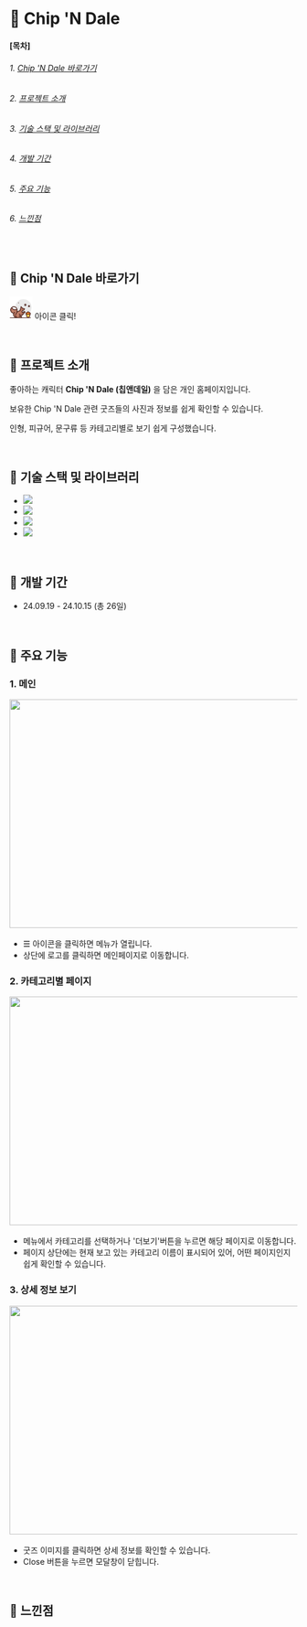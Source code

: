 # &#129294; Chip 'N Dale




#### [목차]
###### 1. [Chip 'N Dale 바로가기](#-chip-n-dale)
###### 2. [프로젝트 소개](#-프로젝트-소개)
###### 3. [기술 스택 및 라이브러리](#-기술-스택-및-라이브러리)
###### 4. [개발 기간](#-개발-기간)
###### 5. [주요 기능](#-주요-기능)
###### 6. [느낀점](#-느낀점)

<br>


## &#129294; Chip 'N Dale 바로가기

[<img src="./public/chip_n_dale_logo.png" width="40" height="40">](https://soyeon1221.github.io/Chip_N_Dale) 아이콘 클릭!

<br>


## &#129294; 프로젝트 소개

좋아하는 캐릭터 **Chip 'N Dale (칩앤데일)** 을 담은 개인 홈페이지입니다.

보유한 Chip 'N Dale 관련 굿즈들의 사진과 정보를 쉽게 확인할 수 있습니다.

인형, 피규어, 문구류 등 카테고리별로 보기 쉽게 구성했습니다.


<br>


## &#129294; 기술 스택 및 라이브러리

- <img src="https://img.shields.io/badge/React-61DAFB?style=flat-square&logo=React&logoColor=black"/>
- <img src="https://img.shields.io/badge/JavaScript-ECD53F?style=flat-square&logo=JavaScript&logoColor=white"/>
- <img src="https://img.shields.io/badge/HTML5-F46D01?style=flat-square&logo=HTML5&logoColor=white"/>
- <img src="https://img.shields.io/badge/CSS3-2490D7?style=flat-square&logo=CSS3&logoColor=white"/>

<br>


## &#129294; 개발 기간

- 24.09.19 - 24.10.15 (총 26일)

<br>


## &#129294; 주요 기능

### 1. 메인

<img src="https://github.com/user-attachments/assets/e225ba90-4c01-4e51-9740-d83a5dc22ce8" width="570px" height="400px">


- &#9776; 아이콘을 클릭하면 메뉴가 열립니다. 
- 상단에 로고를 클릭하면 메인페이지로 이동합니다.


### 2. 카테고리별 페이지

<img src="https://github.com/user-attachments/assets/81999620-0bce-43e5-b84b-7d1eaddf3522" width="570px" height="400px">


- 메뉴에서 카테고리를 선택하거나 '더보기'버튼을 누르면 해당 페이지로 이동합니다.
- 페이지 상단에는 현재 보고 있는 카테고리 이름이 표시되어 있어, 어떤 페이지인지 쉽게 확인할 수 있습니다.


### 3. 상세 정보 보기

<img src="https://github.com/user-attachments/assets/cc0200bc-0f9f-46fa-bdf4-e78b2f13e49a" width="570px" height="400px">


- 굿즈 이미지를 클릭하면 상세 정보를 확인할 수 있습니다.
- Close 버튼을 누르면 모달창이 닫힙니다.

<br>

## &#129294; 느낀점

